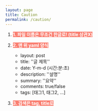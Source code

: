 ```yaml
---
layout: page
title: Caution
permalink: /caution/
---
```


1. <span style="background-color:salmon; color:white; font-weight:700">1. 파일 이름은 무조건 한글로! (title 상관X)</span>

2. <span style="background-color:salmon; color:white; font-weight:700">2. 맨 위 yaml 양식</span>

   - layout: post
   - title: ''글 제목''
   - date: Y-m-d (시간:분:초)
   - description: ''설명''
   - summary: ''요약''
   - comments: true/false
   - tags: [태그1, 태그2, ...]

3. <span style="background-color:salmon; color:white; font-weight:700">3. 검색은 tag, title로</span>
